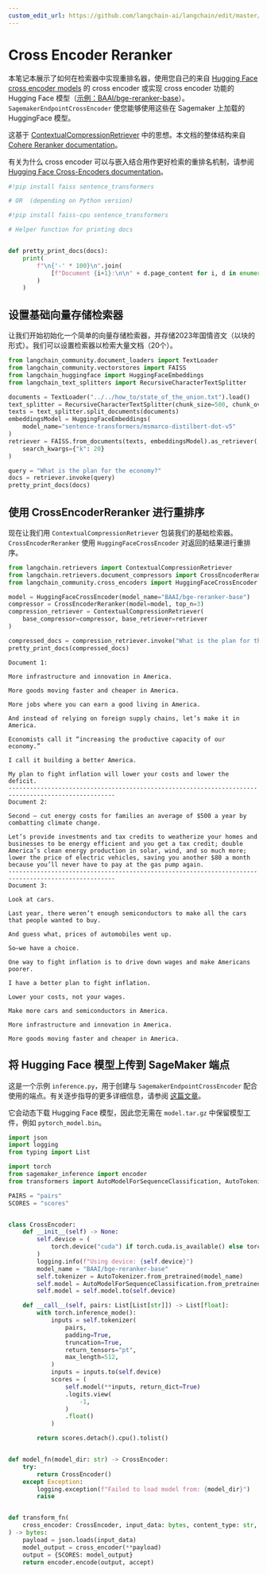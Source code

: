 ```yaml
---
custom_edit_url: https://github.com/langchain-ai/langchain/edit/master/docs/docs/integrations/document_transformers/cross_encoder_reranker.ipynb
---
```


# Cross Encoder Reranker

本笔记本展示了如何在检索器中实现重排名器，使用您自己的来自 [Hugging Face cross encoder models](https://huggingface.co/cross-encoder) 的 cross encoder 或实现 cross encoder 功能的 Hugging Face 模型（[示例：BAAI/bge-reranker-base](https://huggingface.co/BAAI/bge-reranker-base)）。`SagemakerEndpointCrossEncoder` 使您能够使用这些在 Sagemaker 上加载的 HuggingFace 模型。

这基于 [ContextualCompressionRetriever](/docs/how_to/contextual_compression) 中的思想。本文档的整体结构来自 [Cohere Reranker documentation](/docs/integrations/retrievers/cohere-reranker)。

有关为什么 cross encoder 可以与嵌入结合用作更好检索的重排名机制，请参阅 [Hugging Face Cross-Encoders documentation](https://www.sbert.net/examples/applications/cross-encoder/README.html)。

```python
#!pip install faiss sentence_transformers

# OR  (depending on Python version)

#!pip install faiss-cpu sentence_transformers
```


```python
# Helper function for printing docs


def pretty_print_docs(docs):
    print(
        f"\n{'-' * 100}\n".join(
            [f"Document {i+1}:\n\n" + d.page_content for i, d in enumerate(docs)]
        )
    )
```

## 设置基础向量存储检索器
让我们开始初始化一个简单的向量存储检索器，并存储2023年国情咨文（以块的形式）。我们可以设置检索器以检索大量文档（20个）。

```python
from langchain_community.document_loaders import TextLoader
from langchain_community.vectorstores import FAISS
from langchain_huggingface import HuggingFaceEmbeddings
from langchain_text_splitters import RecursiveCharacterTextSplitter

documents = TextLoader("../../how_to/state_of_the_union.txt").load()
text_splitter = RecursiveCharacterTextSplitter(chunk_size=500, chunk_overlap=100)
texts = text_splitter.split_documents(documents)
embeddingsModel = HuggingFaceEmbeddings(
    model_name="sentence-transformers/msmarco-distilbert-dot-v5"
)
retriever = FAISS.from_documents(texts, embeddingsModel).as_retriever(
    search_kwargs={"k": 20}
)

query = "What is the plan for the economy?"
docs = retriever.invoke(query)
pretty_print_docs(docs)
```

## 使用 CrossEncoderReranker 进行重排序
现在让我们用 `ContextualCompressionRetriever` 包装我们的基础检索器。`CrossEncoderReranker` 使用 `HuggingFaceCrossEncoder` 对返回的结果进行重排序。

```python
from langchain.retrievers import ContextualCompressionRetriever
from langchain.retrievers.document_compressors import CrossEncoderReranker
from langchain_community.cross_encoders import HuggingFaceCrossEncoder

model = HuggingFaceCrossEncoder(model_name="BAAI/bge-reranker-base")
compressor = CrossEncoderReranker(model=model, top_n=3)
compression_retriever = ContextualCompressionRetriever(
    base_compressor=compressor, base_retriever=retriever
)

compressed_docs = compression_retriever.invoke("What is the plan for the economy?")
pretty_print_docs(compressed_docs)
```
```output
Document 1:

More infrastructure and innovation in America. 

More goods moving faster and cheaper in America. 

More jobs where you can earn a good living in America. 

And instead of relying on foreign supply chains, let’s make it in America. 

Economists call it “increasing the productive capacity of our economy.” 

I call it building a better America. 

My plan to fight inflation will lower your costs and lower the deficit.
----------------------------------------------------------------------------------------------------
Document 2:

Second – cut energy costs for families an average of $500 a year by combatting climate change.  

Let’s provide investments and tax credits to weatherize your homes and businesses to be energy efficient and you get a tax credit; double America’s clean energy production in solar, wind, and so much more;  lower the price of electric vehicles, saving you another $80 a month because you’ll never have to pay at the gas pump again.
----------------------------------------------------------------------------------------------------
Document 3:

Look at cars. 

Last year, there weren’t enough semiconductors to make all the cars that people wanted to buy. 

And guess what, prices of automobiles went up. 

So—we have a choice. 

One way to fight inflation is to drive down wages and make Americans poorer.  

I have a better plan to fight inflation. 

Lower your costs, not your wages. 

Make more cars and semiconductors in America. 

More infrastructure and innovation in America. 

More goods moving faster and cheaper in America.
```

## 将 Hugging Face 模型上传到 SageMaker 端点

这是一个示例 `inference.py`，用于创建与 `SagemakerEndpointCrossEncoder` 配合使用的端点。有关逐步指导的更多详细信息，请参阅 [这篇文章](https://huggingface.co/blog/kchoe/deploy-any-huggingface-model-to-sagemaker)。

它会动态下载 Hugging Face 模型，因此您无需在 `model.tar.gz` 中保留模型工件，例如 `pytorch_model.bin`。

```python
import json
import logging
from typing import List

import torch
from sagemaker_inference import encoder
from transformers import AutoModelForSequenceClassification, AutoTokenizer

PAIRS = "pairs"
SCORES = "scores"


class CrossEncoder:
    def __init__(self) -> None:
        self.device = (
            torch.device("cuda") if torch.cuda.is_available() else torch.device("cpu")
        )
        logging.info(f"Using device: {self.device}")
        model_name = "BAAI/bge-reranker-base"
        self.tokenizer = AutoTokenizer.from_pretrained(model_name)
        self.model = AutoModelForSequenceClassification.from_pretrained(model_name)
        self.model = self.model.to(self.device)

    def __call__(self, pairs: List[List[str]]) -> List[float]:
        with torch.inference_mode():
            inputs = self.tokenizer(
                pairs,
                padding=True,
                truncation=True,
                return_tensors="pt",
                max_length=512,
            )
            inputs = inputs.to(self.device)
            scores = (
                self.model(**inputs, return_dict=True)
                .logits.view(
                    -1,
                )
                .float()
            )

        return scores.detach().cpu().tolist()


def model_fn(model_dir: str) -> CrossEncoder:
    try:
        return CrossEncoder()
    except Exception:
        logging.exception(f"Failed to load model from: {model_dir}")
        raise


def transform_fn(
    cross_encoder: CrossEncoder, input_data: bytes, content_type: str, accept: str
) -> bytes:
    payload = json.loads(input_data)
    model_output = cross_encoder(**payload)
    output = {SCORES: model_output}
    return encoder.encode(output, accept)
```